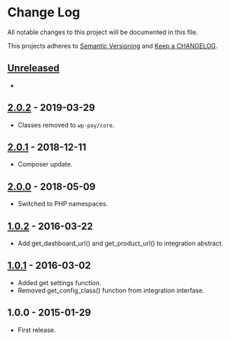 # Change Log

All notable changes to this project will be documented in this file.

This projects adheres to [Semantic Versioning](http://semver.org/) and [Keep a CHANGELOG](http://keepachangelog.com/).

## [Unreleased][unreleased]
- 

## [2.0.2] - 2019-03-29
- Classes removed to `wp-pay/core`.

## [2.0.1] - 2018-12-11
- Composer update.

## [2.0.0] - 2018-05-09
- Switched to PHP namespaces.

## [1.0.2] - 2016-03-22
- Add get_dashboard_url() and get_product_url() to integration abstract.

## [1.0.1] - 2016-03-02
- Added get settings function.
- Removed get_config_class() function from integration interfase.

## 1.0.0 - 2015-01-29
- First release.

[unreleased]: https://github.com/wp-pay-gateways/common/compare/2.0.2...HEAD
[2.0.2]: https://github.com/wp-pay-gateways/common/compare/2.0.1...2.0.2
[2.0.1]: https://github.com/wp-pay-gateways/common/compare/2.0.0...2.0.1
[2.0.0]: https://github.com/wp-pay-gateways/common/compare/1.0.2...2.0.0
[1.0.2]: https://github.com/wp-pay-gateways/common/compare/1.0.1...1.0.2
[1.0.1]: https://github.com/wp-pay-gateways/common/compare/1.0.0...1.0.1

